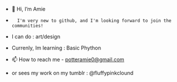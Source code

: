 - 👋 Hi, I’m Amie
-       I'm very new to github, and I'm looking forward to join the communities!

-  I can do : art/design
-  Currenly, Im learning : Basic Phython

- 📫 How to reach me - potteramie0@gmail.com
- or sees my work on my tumblr : @fluffypinkclound

<!---
Amiepotter/Amiepotter is a ✨ special ✨ repository because its `README.md` (this file) appears on your GitHub profile.
You can click the Preview link to take a look at your changes.
--->
